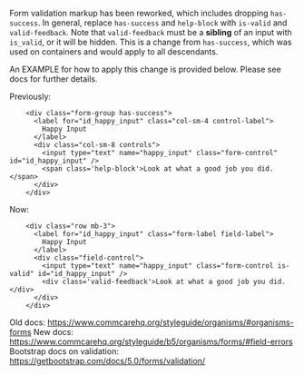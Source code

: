 Form validation markup has been reworked, which includes dropping `has-success`.
In general, replace `has-success` and `help-block` with `is-valid` and `valid-feedback`.
Note that `valid-feedback` must be a **sibling** of an input with `is_valid`, or it will be hidden.
This is a change from `has-success`, which was used on containers and would apply to all descendants.

An EXAMPLE for how to apply this change is provided below.
Please see docs for further details.

Previously:
```
    <div class="form-group has-success">
      <label for="id_happy_input" class="col-sm-4 control-label">
        Happy Input
      </label>
      <div class="col-sm-8 controls">
        <input type="text" name="happy_input" class="form-control" id="id_happy_input" />
        <span class='help-block'>Look at what a good job you did.</span>
      </div>
    </div>
```

Now:
```
    <div class="row mb-3">
      <label for="id_happy_input" class="form-label field-label">
        Happy Input
      </label>
      <div class="field-control">
        <input type="text" name="happy_input" class="form-control is-valid" id="id_happy_input" />
        <div class='valid-feedback'>Look at what a good job you did.</div>
      </div>
    </div>
```

Old docs: https://www.commcarehq.org/styleguide/organisms/#organisms-forms
New docs: https://www.commcarehq.org/styleguide/b5/organisms/forms/#field-errors
Bootstrap docs on validation: https://getbootstrap.com/docs/5.0/forms/validation/
